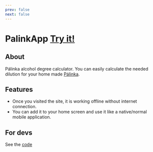 ```yaml
---
prev: false
next: false
---
```


# PalinkApp <span class="text-xl">[Try it!](https://palinkapp.coollabs.io/#/)</span>

## About
Pálinka alcohol degree calculator. You can easily calculate the needed dilution for your home made [Pálinka](https://en.wikipedia.org/wiki/P%C3%A1linka).

## Features
- Once you visited the site, it is working offline without internet connection.
- You can add it to your home screen and use it like a native/normal mobile application.

## For devs
See the [code](https://github.com/coollabsio/palinkapp.coollabs.io)
